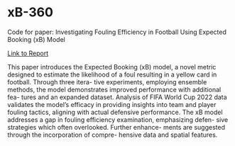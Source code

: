 # xB-360

Code for paper: Investigating Fouling Efficiency in Football Using Expected Booking (xB) Model

[Link to Report](InvestigatingFoulingEfficiencyInFootballUsingExpectedBooking(xB)Model.pdf)

This paper introduces the Expected Booking (xB) model, a novel metric designed to estimate the likelihood of a foul resulting in a yellow card in football. Through three itera- tive experiments, employing ensemble methods, the model demonstrates improved performance with additional fea- tures and an expanded dataset. Analysis of FIFA World Cup 2022 data validates the model’s efficacy in providing insights into team and player fouling tactics, aligning with actual defensive performance. The xB model addresses a gap in fouling efficiency examination, emphasizing defen- sive strategies which often overlooked. Further enhance- ments are suggested through the incorporation of compre- hensive data and spatial features.
